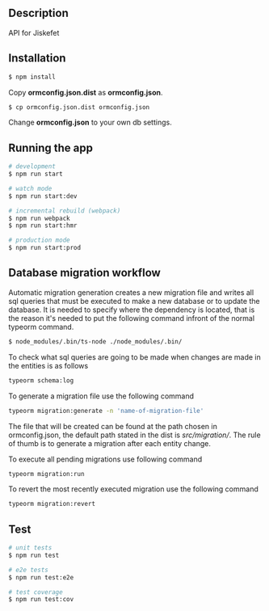 ## Description
API for Jiskefet

## Installation

```bash
$ npm install
```
Copy **ormconfig.json.dist** as **ormconfig.json**.
```bash
$ cp ormconfig.json.dist ormconfig.json
```

Change **ormconfig.json** to your own db settings.

## Running the app

```bash
# development
$ npm run start

# watch mode
$ npm run start:dev

# incremental rebuild (webpack)
$ npm run webpack
$ npm run start:hmr

# production mode
$ npm run start:prod
```

## Database migration workflow
Automatic migration generation creates a new migration file and writes all sql queries that must be executed to make a new database or to update the database.
It is needed to specify where the dependency is located, that is the reason it's needed to put the following command infront of the normal typeorm command.
```bash
$ node_modules/.bin/ts-node ./node_modules/.bin/
```

To check what sql queries are going to be made when changes are made in the entities is as follows
```bash
typeorm schema:log
```

To generate a migration file use the following command
```bash
typeorm migration:generate -n 'name-of-migration-file'
```
The file that will be created can be found at the path chosen in ormconfig.json, the default path stated in the dist is *src/migration/*.
The rule of thumb is to generate a migration after each entity change.

To execute all pending migrations use following command
```bash
typeorm migration:run
```

To revert the most recently executed migration use the following command
```bash
typeorm migration:revert
```

## Test

```bash
# unit tests
$ npm run test

# e2e tests
$ npm run test:e2e

# test coverage
$ npm run test:cov
```
